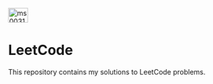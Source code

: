 <a href="https://linkedin.com/in/ms0031" target="blank"><img align="center" src="https://user-images.githubusercontent.com/36547915/97088991-45da5d00-1652-11eb-900f-80d106540f4f.png" alt="ms0031" height="30" width="40" /></a>
# LeetCode

This repository contains my solutions to LeetCode problems.
